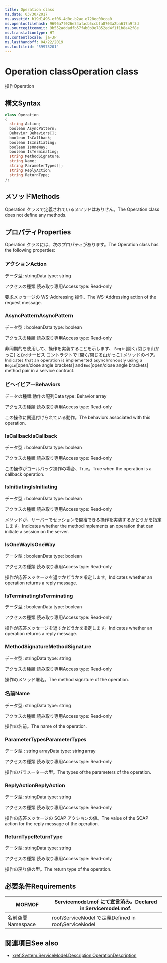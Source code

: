 ```yaml
---
title: Operation class
ms.date: 03/30/2017
ms.assetid: b19d1496-ef06-4d0c-b2ae-e728ec00cca0
ms.openlocfilehash: 9696a7f026e54afacb5ccbfa8703a2ba617a9f3d
ms.sourcegitcommit: 9b552addadfb57fab0b9e7852ed4f1f1b8a42f8e
ms.translationtype: HT
ms.contentlocale: ja-JP
ms.lasthandoff: 04/22/2019
ms.locfileid: "59973201"
---
```

# <a name="operation-class"></a><span data-ttu-id="87a0f-102">Operation class</span><span class="sxs-lookup"><span data-stu-id="87a0f-102">Operation class</span></span>
<span data-ttu-id="87a0f-103">操作</span><span class="sxs-lookup"><span data-stu-id="87a0f-103">Operation</span></span>  
  
## <a name="syntax"></a><span data-ttu-id="87a0f-104">構文</span><span class="sxs-lookup"><span data-stu-id="87a0f-104">Syntax</span></span>  
  
```csharp
class Operation  
{  
  string Action;  
  boolean AsyncPattern;  
  Behavior Behaviors[];  
  boolean IsCallback;  
  boolean IsInitiating;  
  boolean IsOneWay;  
  boolean IsTerminating;  
  string MethodSignature;  
  string Name;  
  string ParameterTypes[];  
  string ReplyAction;  
  string ReturnType;  
};  
```  
  
## <a name="methods"></a><span data-ttu-id="87a0f-105">メソッド</span><span class="sxs-lookup"><span data-stu-id="87a0f-105">Methods</span></span>  
 <span data-ttu-id="87a0f-106">Operation クラスで定義されているメソッドはありせん。</span><span class="sxs-lookup"><span data-stu-id="87a0f-106">The Operation class does not define any methods.</span></span>  
  
## <a name="properties"></a><span data-ttu-id="87a0f-107">プロパティ</span><span class="sxs-lookup"><span data-stu-id="87a0f-107">Properties</span></span>  
 <span data-ttu-id="87a0f-108">Operation クラスには、次のプロパティがあります。</span><span class="sxs-lookup"><span data-stu-id="87a0f-108">The Operation class has the following properties:</span></span>  
  
### <a name="action"></a><span data-ttu-id="87a0f-109">アクション</span><span class="sxs-lookup"><span data-stu-id="87a0f-109">Action</span></span>  
 <span data-ttu-id="87a0f-110">データ型: string</span><span class="sxs-lookup"><span data-stu-id="87a0f-110">Data type: string</span></span>  
  
 <span data-ttu-id="87a0f-111">アクセスの種類:読み取り専用</span><span class="sxs-lookup"><span data-stu-id="87a0f-111">Access type: Read-only</span></span>  
  
 <span data-ttu-id="87a0f-112">要求メッセージの WS-Addressing 操作。</span><span class="sxs-lookup"><span data-stu-id="87a0f-112">The WS-Addressing action of the request message.</span></span>  
  
### <a name="asyncpattern"></a><span data-ttu-id="87a0f-113">AsyncPattern</span><span class="sxs-lookup"><span data-stu-id="87a0f-113">AsyncPattern</span></span>  
 <span data-ttu-id="87a0f-114">データ型 : boolean</span><span class="sxs-lookup"><span data-stu-id="87a0f-114">Data type: boolean</span></span>  
  
 <span data-ttu-id="87a0f-115">アクセスの種類:読み取り専用</span><span class="sxs-lookup"><span data-stu-id="87a0f-115">Access type: Read-only</span></span>  
  
 <span data-ttu-id="87a0f-116">非同期的を使用して、操作を実装することを示します、 `Begin`[開く/閉じる山かっこ] と`End`サービス コントラクトで [開く/閉じる山かっこ] メソッドのペア。</span><span class="sxs-lookup"><span data-stu-id="87a0f-116">Indicates that an operation is implemented asynchronously using a `Begin`[open/close angle brackets] and `End`[open/close angle brackets] method pair in a service contract.</span></span>  
  
### <a name="behaviors"></a><span data-ttu-id="87a0f-117">ビヘイビアー</span><span class="sxs-lookup"><span data-stu-id="87a0f-117">Behaviors</span></span>  
 <span data-ttu-id="87a0f-118">データの種類:動作の配列</span><span class="sxs-lookup"><span data-stu-id="87a0f-118">Data type: Behavior array</span></span>  
  
 <span data-ttu-id="87a0f-119">アクセスの種類:読み取り専用</span><span class="sxs-lookup"><span data-stu-id="87a0f-119">Access type: Read-only</span></span>  
  
 <span data-ttu-id="87a0f-120">この操作に関連付けられている動作。</span><span class="sxs-lookup"><span data-stu-id="87a0f-120">The behaviors associated with this operation.</span></span>  
  
### <a name="iscallback"></a><span data-ttu-id="87a0f-121">IsCallback</span><span class="sxs-lookup"><span data-stu-id="87a0f-121">IsCallback</span></span>  
 <span data-ttu-id="87a0f-122">データ型 : boolean</span><span class="sxs-lookup"><span data-stu-id="87a0f-122">Data type: boolean</span></span>  
  
 <span data-ttu-id="87a0f-123">アクセスの種類:読み取り専用</span><span class="sxs-lookup"><span data-stu-id="87a0f-123">Access type: Read-only</span></span>  
  
 <span data-ttu-id="87a0f-124">この操作がコールバック操作の場合、True。</span><span class="sxs-lookup"><span data-stu-id="87a0f-124">True when the operation is a callback operation.</span></span>  
  
### <a name="isinitiating"></a><span data-ttu-id="87a0f-125">IsInitiating</span><span class="sxs-lookup"><span data-stu-id="87a0f-125">IsInitiating</span></span>  
 <span data-ttu-id="87a0f-126">データ型 : boolean</span><span class="sxs-lookup"><span data-stu-id="87a0f-126">Data type: boolean</span></span>  
  
 <span data-ttu-id="87a0f-127">アクセスの種類:読み取り専用</span><span class="sxs-lookup"><span data-stu-id="87a0f-127">Access type: Read-only</span></span>  
  
 <span data-ttu-id="87a0f-128">メソッドが、サーバーでセッションを開始できる操作を実装するかどうかを指定します。</span><span class="sxs-lookup"><span data-stu-id="87a0f-128">Indicates whether the method implements an operation that can initiate a session on the server.</span></span>  
  
### <a name="isoneway"></a><span data-ttu-id="87a0f-129">IsOneWay</span><span class="sxs-lookup"><span data-stu-id="87a0f-129">IsOneWay</span></span>  
 <span data-ttu-id="87a0f-130">データ型 : boolean</span><span class="sxs-lookup"><span data-stu-id="87a0f-130">Data type: boolean</span></span>  
  
 <span data-ttu-id="87a0f-131">アクセスの種類:読み取り専用</span><span class="sxs-lookup"><span data-stu-id="87a0f-131">Access type: Read-only</span></span>  
  
 <span data-ttu-id="87a0f-132">操作が応答メッセージを返すかどうかを指定します。</span><span class="sxs-lookup"><span data-stu-id="87a0f-132">Indicates whether an operation returns a reply message.</span></span>  
  
### <a name="isterminating"></a><span data-ttu-id="87a0f-133">IsTerminating</span><span class="sxs-lookup"><span data-stu-id="87a0f-133">IsTerminating</span></span>  
 <span data-ttu-id="87a0f-134">データ型 : boolean</span><span class="sxs-lookup"><span data-stu-id="87a0f-134">Data type: boolean</span></span>  
  
 <span data-ttu-id="87a0f-135">アクセスの種類:読み取り専用</span><span class="sxs-lookup"><span data-stu-id="87a0f-135">Access type: Read-only</span></span>  
  
 <span data-ttu-id="87a0f-136">操作が応答メッセージを返すかどうかを指定します。</span><span class="sxs-lookup"><span data-stu-id="87a0f-136">Indicates whether an operation returns a reply message.</span></span>  
  
### <a name="methodsignature"></a><span data-ttu-id="87a0f-137">MethodSignature</span><span class="sxs-lookup"><span data-stu-id="87a0f-137">MethodSignature</span></span>  
 <span data-ttu-id="87a0f-138">データ型: string</span><span class="sxs-lookup"><span data-stu-id="87a0f-138">Data type: string</span></span>  
  
 <span data-ttu-id="87a0f-139">アクセスの種類:読み取り専用</span><span class="sxs-lookup"><span data-stu-id="87a0f-139">Access type: Read-only</span></span>  
  
 <span data-ttu-id="87a0f-140">操作のメソッド署名。</span><span class="sxs-lookup"><span data-stu-id="87a0f-140">The method signature of the operation.</span></span>  
  
### <a name="name"></a><span data-ttu-id="87a0f-141">名前</span><span class="sxs-lookup"><span data-stu-id="87a0f-141">Name</span></span>  
 <span data-ttu-id="87a0f-142">データ型: string</span><span class="sxs-lookup"><span data-stu-id="87a0f-142">Data type: string</span></span>  
  
 <span data-ttu-id="87a0f-143">アクセスの種類:読み取り専用</span><span class="sxs-lookup"><span data-stu-id="87a0f-143">Access type: Read-only</span></span>  
  
 <span data-ttu-id="87a0f-144">操作の名前。</span><span class="sxs-lookup"><span data-stu-id="87a0f-144">The name of the operation.</span></span>  
  
### <a name="parametertypes"></a><span data-ttu-id="87a0f-145">ParameterTypes</span><span class="sxs-lookup"><span data-stu-id="87a0f-145">ParameterTypes</span></span>  
 <span data-ttu-id="87a0f-146">データ型 : string array</span><span class="sxs-lookup"><span data-stu-id="87a0f-146">Data type: string array</span></span>  
  
 <span data-ttu-id="87a0f-147">アクセスの種類:読み取り専用</span><span class="sxs-lookup"><span data-stu-id="87a0f-147">Access type: Read-only</span></span>  
  
 <span data-ttu-id="87a0f-148">操作のパラメーターの型。</span><span class="sxs-lookup"><span data-stu-id="87a0f-148">The types of the parameters of the operation.</span></span>  
  
### <a name="replyaction"></a><span data-ttu-id="87a0f-149">ReplyAction</span><span class="sxs-lookup"><span data-stu-id="87a0f-149">ReplyAction</span></span>  
 <span data-ttu-id="87a0f-150">データ型: string</span><span class="sxs-lookup"><span data-stu-id="87a0f-150">Data type: string</span></span>  
  
 <span data-ttu-id="87a0f-151">アクセスの種類:読み取り専用</span><span class="sxs-lookup"><span data-stu-id="87a0f-151">Access type: Read-only</span></span>  
  
 <span data-ttu-id="87a0f-152">操作の応答メッセージの SOAP アクションの値。</span><span class="sxs-lookup"><span data-stu-id="87a0f-152">The value of the SOAP action for the reply message of the operation.</span></span>  
  
### <a name="returntype"></a><span data-ttu-id="87a0f-153">ReturnType</span><span class="sxs-lookup"><span data-stu-id="87a0f-153">ReturnType</span></span>  
 <span data-ttu-id="87a0f-154">データ型: string</span><span class="sxs-lookup"><span data-stu-id="87a0f-154">Data type: string</span></span>  
  
 <span data-ttu-id="87a0f-155">アクセスの種類:読み取り専用</span><span class="sxs-lookup"><span data-stu-id="87a0f-155">Access type: Read-only</span></span>  
  
 <span data-ttu-id="87a0f-156">操作の戻り値の型。</span><span class="sxs-lookup"><span data-stu-id="87a0f-156">The return type of the operation.</span></span>  
  
## <a name="requirements"></a><span data-ttu-id="87a0f-157">必要条件</span><span class="sxs-lookup"><span data-stu-id="87a0f-157">Requirements</span></span>  
  
|<span data-ttu-id="87a0f-158">MOF</span><span class="sxs-lookup"><span data-stu-id="87a0f-158">MOF</span></span>|<span data-ttu-id="87a0f-159">Servicemodel.mof にて宣言済み。</span><span class="sxs-lookup"><span data-stu-id="87a0f-159">Declared in Servicemodel.mof.</span></span>|  
|---------|-----------------------------------|  
|<span data-ttu-id="87a0f-160">名前空間</span><span class="sxs-lookup"><span data-stu-id="87a0f-160">Namespace</span></span>|<span data-ttu-id="87a0f-161">root\ServiceModel で定義</span><span class="sxs-lookup"><span data-stu-id="87a0f-161">Defined in root\ServiceModel</span></span>|  
  
## <a name="see-also"></a><span data-ttu-id="87a0f-162">関連項目</span><span class="sxs-lookup"><span data-stu-id="87a0f-162">See also</span></span>

- <xref:System.ServiceModel.Description.OperationDescription>
